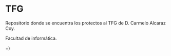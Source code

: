 # TFG 

Repositorio donde se encuentra los protectos al TFG de D. Carmelo Alcaraz Coy.

Facultad de informática.

=)
